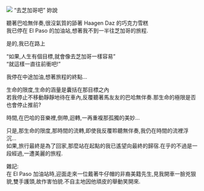 
![](http://lh5.ggpht.com/_kLS6AYS58MY/SsH04GKfcwI/AAAAAAAACAs/JCkP10jcVG4/s400/IMG_1680.JPG )<a name="more"></a>
“去芝加哥吧” 妳說

聽著巴哈無伴奏,很沒氣質的舔著 Haagen Daz 的巧克力雪糕<br />我已停在 El Paso 的加油站,想著我不到一半往芝加哥的旅程.

是的,我已在路上

“如果,人生有個目標,就會像去芝加哥一樣容易”<br />“就這樣一直往前衝吧!”

我停在中途加油,想著旅程的終點…

生命的限度,生命的涵量是囊括在那目標之內<br />若我停止不移動靜靜地待在車內,反覆聽著馬友友的巴哈無伴奏.那生命的極限是否也會停止推前?

時間,在巴哈的音樂裡,倒帶,迴轉,一再重複那孤獨的美妙…

只是,那生命的限度,那時間的流轉,即使我反覆聆聽無伴奏,我仍在時間的流裡浮沉…<br />如果,旅行最終是為了回家,那麼站在起點的我已遙望向最終的歸宿.在乎的不過是一段經過,一遭美麗的旅程.

雜記:<br />在 El Paso 加油站時,迎面走來一位戴著牛仔帽的非裔美籍先生,見我開車一臉兇狠貌,雙手護頭,故作害怕貌.不自主地因他頑皮的舉動笑開來.

